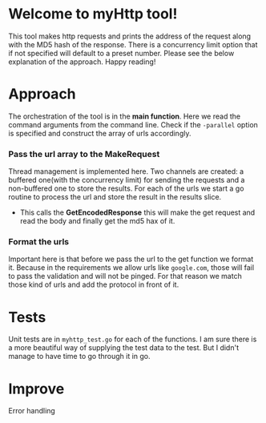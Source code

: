# Welcome to myHttp tool!

This tool makes http requests and prints the address of the request along with the MD5 hash of the response. There is a concurrency limit option that if not specified will default to a preset number. 
Please see the below explanation of the approach. Happy reading!

# Approach

The orchestration of the tool is in the **main function**.
Here we read the command arguments from the command line. 
Check if the `-parallel` option is specified and construct the array of urls accordingly.
### Pass the url array to the **MakeRequest**
Thread management is implemented here. Two channels are created: a buffered one(with the concurrency limit) for sending the requests and a non-buffered one to store the results.
For each of the urls we start a go routine to process the url and store the result in the results slice. 
- This calls the **GetEncodedResponse** this will make the get request and read the body and finally get the md5 hax of it.
### Format the urls
Important here is that before we pass the url to the get function we format it. Because in the requirements we allow urls like `google.com`, those will fail to pass the validation and will not be pinged. For that reason we match those kind of urls and add the protocol in front of it.

# Tests

Unit tests are in `myhttp_test.go` for each of the functions. I am sure there is a more beautiful way of supplying the test data to the test. But I didn't manage to have time to go through it in go.

# Improve
Error handling
